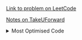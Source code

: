[Link to problem on LeetCode](https://leetcode.com/problems/partition-equal-subset-sum/)

[Notes on TakeUForward](https://takeuforward.org/data-structure/partition-equal-subset-sum-dp-15/)

<details><summary>Most Optimised Code</summary>

![](https://github.com/archishmanghos/code-images/blob/master/DP-Striver/Lec-15.png)

</details>